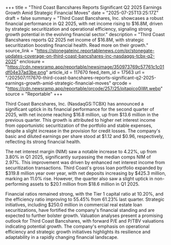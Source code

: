 +++
title = "Third Coast Bancshares Reports Significant Q2 2025 Earnings Growth Amid Strategic Financial Moves"
date = "2025-07-25T13:25:17Z"
draft = false
summary = "Third Coast Bancshares, Inc. showcases a robust financial performance in Q2 2025, with net income rising to $16.8M, driven by strategic securitization and operational efficiency, signaling strong growth potential in the evolving financial sector."
description = "Third Coast Bancshares reports Q2 2025 net income of $16.8M, with strategic securitization boosting financial health. Read more on their growth."
source_link = "https://stonegateinc.reportablenews.com/pr/stonegate-updates-coverage-on-third-coast-bancshares-inc-nasdaqgs-tcbx-q2-2025"
enclosure = "https://cdn.newsramp.app/reportable/newsimage/350973769c57761c1c01df04e37ad3be.png"
article_id = 117670
feed_item_id = 17563
url = "/202507/117670-third-coast-bancshares-reports-significant-q2-2025-earnings-growth-amid-strategic-financial-moves"
qrcode = "https://cdn.newsramp.app/reportable/qrcode/257/25/pitapico0iWt.webp"
source = "Reportable"
+++

<p>Third Coast Bancshares, Inc. (NasdaqGS:TCBX) has announced a significant uptick in its financial performance for the second quarter of 2025, with net income reaching $16.8 million, up from $13.6 million in the previous quarter. This growth is attributed to higher net interest income from opportunistic securitization of the portfolio and stable expenses, despite a slight increase in the provision for credit losses. The company's basic and diluted earnings per share stood at $1.12 and $0.96, respectively, reflecting its strong financial health.</p><p>The net interest margin (NIM) saw a notable increase to 4.22%, up from 3.80% in Q1 2025, significantly surpassing the median comps NIM of 2.97%. This improvement was driven by enhanced net interest income from securitization transactions. Third Coast's gross loan portfolio expanded by $319.8 million year over year, with net deposits increasing by $425.3 million, marking an 11.0% rise. However, the quarter also saw a slight uptick in non-performing assets to $20.1 million from $18.6 million in Q1 2025.</p><p>Financial ratios remained strong, with the Tier 1 capital ratio at 10.20%, and the efficiency ratio improving to 55.45% from 61.23% last quarter. Strategic initiatives, including $250.0 million in commercial real estate loan securitizations, have fortified the company's financial standing and are expected to further bolster growth. Valuation analyses present a promising outlook for Third Coast Bancshares, with forward P/E and P/TBV valuations indicating potential growth. The company's emphasis on operational efficiency and strategic growth initiatives highlights its resilience and adaptability in a rapidly changing financial landscape.</p>